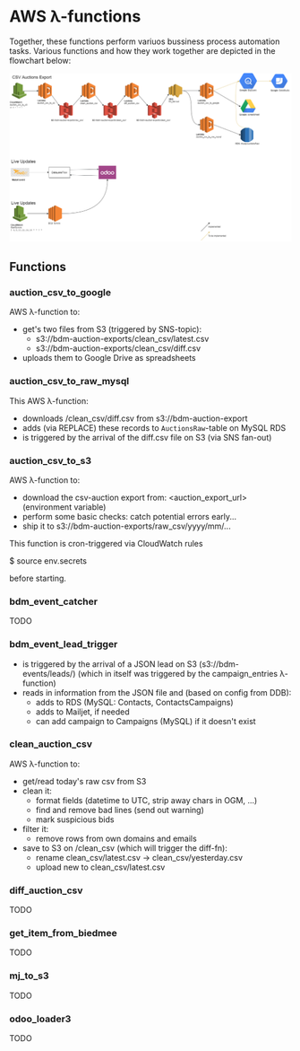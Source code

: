 # AWS λ-functions

Together, these functions perform variuos bussiness process automation tasks.
Various functions and how they work together are depicted in the flowchart
below:

![Automation Flowchart](./Syncro_Flow.png)

## Functions

### auction_csv_to_google

AWS λ-function to:

 - get's two files from S3 (triggered by SNS-topic):
     - s3://bdm-auction-exports/clean_csv/latest.csv
     - s3://bdm-auction-exports/clean_csv/diff.csv
 - uploads them to Google Drive as spreadsheets

### auction_csv_to_raw_mysql

This AWS λ-function:

  - downloads /clean_csv/diff.csv from s3://bdm-auction-export
  - adds (via REPLACE) these records to `AuctionsRaw`-table on
    MySQL RDS
  - is triggered by the arrival of the diff.csv file on S3
    (via SNS fan-out)

### auction_csv_to_s3

AWS λ-function to:

 - download the csv-auction export from:
     <auction_export_url> (environment variable)
 - perform some basic checks: catch potential errors early...
 - ship it to s3://bdm-auction-exports/raw_csv/yyyy/mm/...

This function is cron-triggered via CloudWatch rules

$ source env.secrets

before starting.

### bdm_event_catcher

TODO

### bdm_event_lead_trigger

- is triggered by the arrival of a JSON lead on S3
    (s3://bdm-events/leads/)
    (which in itself was triggered by the campaign_entries λ-function)
- reads in information from the JSON file and (based on config from
    DDB):
    - adds to RDS (MySQL: Contacts, ContactsCampaigns)
    - adds to Mailjet, if needed
    - can add campaign to Campaigns (MySQL) if it doesn't exist

### clean_auction_csv

AWS λ-function to:

 - get/read today's raw csv from S3
 - clean it:
     - format fields (datetime to UTC, strip away chars in OGM, ...)
     - find and remove bad lines (send out warning)
     - mark suspicious bids
 - filter it:
     - remove rows from own domains and emails
 - save to S3 on /clean_csv (which will trigger the diff-fn):
     - rename clean_csv/latest.csv -> clean_csv/yesterday.csv
     - upload new to clean_csv/latest.csv

### diff_auction_csv

TODO

### get_item_from_biedmee

TODO

### mj_to_s3

TODO

### odoo_loader3

TODO
